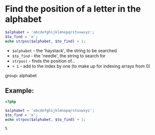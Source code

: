 # Find the position of a letter in the alphabet

```php
$alphabet = 'abcdefghijklmnopqrstuvwxyz';
$to_find = 'e';
echo strpos($alphabet, $to_find) + 1;
```

- ``$alphabet`` - the 'haystack', the string to be searched
- ``$to_find`` - the 'needle', the string to search for
- ``strpos(`` - finds the position of...
- ``+ 1`` - add to the index by one (to make up for indexing arrays from 0)

group: alphabet

## Example: 
```php
<?php

$alphabet = 'abcdefghijklmnopqrstuvwxyz';
$to_find = 'e';
echo strpos($alphabet, $to_find) + 1;
```
```
5
```

